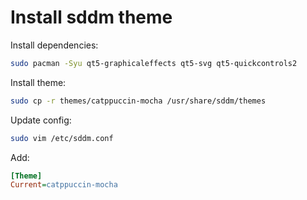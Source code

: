 # Install sddm theme

Install dependencies:

```bash
sudo pacman -Syu qt5-graphicaleffects qt5-svg qt5-quickcontrols2
```

Install theme:

```bash
sudo cp -r themes/catppuccin-mocha /usr/share/sddm/themes
```

Update config:

```bash
sudo vim /etc/sddm.conf
```

Add:

```ini
[Theme]
Current=catppuccin-mocha
```
